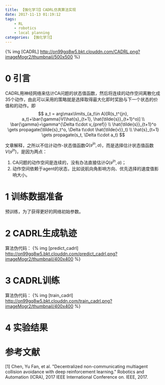 ```yaml
---
title: 【强化学习】CADRL仿真算法实现
date: 2017-11-13 01:19:12
tags:
    - RL
    - robotics
    - local planning
categories: 【强化学习】
---
```

{% img [CADRL] http://on99gq8w5.bkt.clouddn.com/CADRL.png?imageMogr2/thumbnail/500x500 %}
<!--more-->
# 0 引言
CADRL用神经网络来估计CA问题的状态值函数，然后将连续的动作空间离散化成35个动作，由此可以采用的策略就是选择取得最大化即时奖励与下一个状态的价值和的动作。即
$$
a_t = arg\max\limits_{a_t\in A}[R(s_t^{jn}, a_t)+\bar{\gamma}V(\hat{s}_{t+1}, \hat{\tilde{s}}_{t+1}^o)] \\
\bar{\gamma}=\gamma^{\Delta t\cdot v_{pref}} \\
\hat{\tilde{s}}_{t+1}^o \gets propagate(\tilde{s}_t^o, \Delta t\cdot \hat{\tilde{v}}_t) \\
\hat{s}_{t+1} \gets propagate(s_t, \Delta t\cdot a_t)
$$

文章解释，之所以不估计动作-状态值函数$Q(s^{jn},a)$，而是选择估计状态值函数$V(s^{jn})$，是因为两点：
1. CA问题的动作空间是连续的，没有办法直接估计$Q(s^{jn},a)$；
2. 动作空间依赖于agent的状态，比如说航向角影响方向、优先选择的速度值影响大小。

# 1 训练数据准备
预训练，为了获得更好的网络初始参数。

# 2 CADRL生成轨迹
算法伪代码：
{% img [predict_cadrl] http://on99gq8w5.bkt.clouddn.com/predict_cadrl.png?imageMogr2/thumbnail/400x400 %}

# 3 CADRL训练
算法伪代码：
{% img [train_cadrl] http://on99gq8w5.bkt.clouddn.com/train_cadrl.png?imageMogr2/thumbnail/400x400 %}
# 4 实验结果

# 参考文献
[1] Chen, Yu Fan, et al. "Decentralized non-communicating multiagent collision avoidance with deep reinforcement learning." Robotics and Automation (ICRA), 2017 IEEE International Conference on. IEEE, 2017.